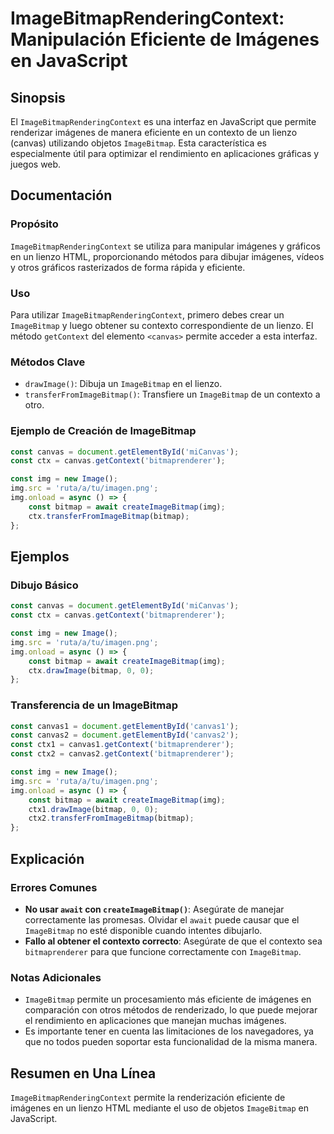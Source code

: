<!--
Meta Description: # ImageBitmapRenderingContext: Manipulación Eficiente de Imágenes en JavaScript ## Sinopsis El `ImageBitmapRenderingContext` es una interfaz en JavaSc...
Meta Keywords: const, img, imagebitmap, imágenes, que
-->

# ImageBitmapRenderingContext: Manipulación Eficiente de Imágenes en JavaScript

## Sinopsis
El `ImageBitmapRenderingContext` es una interfaz en JavaScript que permite renderizar imágenes de manera eficiente en un contexto de un lienzo (canvas) utilizando objetos `ImageBitmap`. Esta característica es especialmente útil para optimizar el rendimiento en aplicaciones gráficas y juegos web.

## Documentación
### Propósito
`ImageBitmapRenderingContext` se utiliza para manipular imágenes y gráficos en un lienzo HTML, proporcionando métodos para dibujar imágenes, vídeos y otros gráficos rasterizados de forma rápida y eficiente.

### Uso
Para utilizar `ImageBitmapRenderingContext`, primero debes crear un `ImageBitmap` y luego obtener su contexto correspondiente de un lienzo. El método `getContext` del elemento `<canvas>` permite acceder a esta interfaz.

### Métodos Clave
- `drawImage()`: Dibuja un `ImageBitmap` en el lienzo.
- `transferFromImageBitmap()`: Transfiere un `ImageBitmap` de un contexto a otro.

### Ejemplo de Creación de ImageBitmap
```javascript
const canvas = document.getElementById('miCanvas');
const ctx = canvas.getContext('bitmaprenderer');

const img = new Image();
img.src = 'ruta/a/tu/imagen.png';
img.onload = async () => {
    const bitmap = await createImageBitmap(img);
    ctx.transferFromImageBitmap(bitmap);
};
```

## Ejemplos
### Dibujo Básico
```javascript
const canvas = document.getElementById('miCanvas');
const ctx = canvas.getContext('bitmaprenderer');

const img = new Image();
img.src = 'ruta/a/tu/imagen.png';
img.onload = async () => {
    const bitmap = await createImageBitmap(img);
    ctx.drawImage(bitmap, 0, 0);
};
```

### Transferencia de un ImageBitmap
```javascript
const canvas1 = document.getElementById('canvas1');
const canvas2 = document.getElementById('canvas2');
const ctx1 = canvas1.getContext('bitmaprenderer');
const ctx2 = canvas2.getContext('bitmaprenderer');

const img = new Image();
img.src = 'ruta/a/tu/imagen.png';
img.onload = async () => {
    const bitmap = await createImageBitmap(img);
    ctx1.drawImage(bitmap, 0, 0);
    ctx2.transferFromImageBitmap(bitmap);
};
```

## Explicación
### Errores Comunes
- **No usar `await` con `createImageBitmap()`**: Asegúrate de manejar correctamente las promesas. Olvidar el `await` puede causar que el `ImageBitmap` no esté disponible cuando intentes dibujarlo.
- **Fallo al obtener el contexto correcto**: Asegúrate de que el contexto sea `bitmaprenderer` para que funcione correctamente con `ImageBitmap`.

### Notas Adicionales
- `ImageBitmap` permite un procesamiento más eficiente de imágenes en comparación con otros métodos de renderizado, lo que puede mejorar el rendimiento en aplicaciones que manejan muchas imágenes.
- Es importante tener en cuenta las limitaciones de los navegadores, ya que no todos pueden soportar esta funcionalidad de la misma manera.

## Resumen en Una Línea
`ImageBitmapRenderingContext` permite la renderización eficiente de imágenes en un lienzo HTML mediante el uso de objetos `ImageBitmap` en JavaScript.